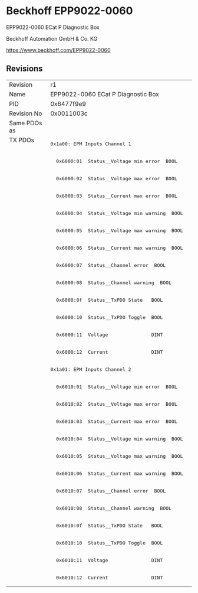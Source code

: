 # Beckhoff EPP9022-0060

EPP9022-0060 ECat P Diagnostic Box

Beckhoff Automation GmbH & Co. KG

https://www.beckhoff.com/EPP9022-0060

## Revisions
<table>
<tr >
<td>Revision</td>
<td>r1</td>
</tr>
<tr >
<td>Name</td>
<td>EPP9022-0060 ECat P Diagnostic Box</td>
</tr>
<tr >
<td>PID</td>
<td>0x6477f9e9</td>
</tr>
<tr >
<td>Revision No</td>
<td>0x0011003c</td>
</tr>
<tr >
<td>Same PDOs as</td>
<td></td>
</tr>
<tr class="txpdo pdosection">
<td rowspan=26 valign=top>TX PDOs</td>
<td><pre>0x1a00: EPM Inputs Channel 1</pre></td>
<td></td>
</tr>
<tr class="txpdo">
<td><pre>  0x6000:01  Status__Voltage min error  BOOL</pre></td>
</tr>
<tr class="txpdo">
<td><pre>  0x6000:02  Status__Voltage max error  BOOL</pre></td>
</tr>
<tr class="txpdo">
<td><pre>  0x6000:03  Status__Current max error  BOOL</pre></td>
</tr>
<tr class="txpdo">
<td><pre>  0x6000:04  Status__Voltage min warning  BOOL</pre></td>
</tr>
<tr class="txpdo">
<td><pre>  0x6000:05  Status__Voltage max warning  BOOL</pre></td>
</tr>
<tr class="txpdo">
<td><pre>  0x6000:06  Status__Current max warning  BOOL</pre></td>
</tr>
<tr class="txpdo">
<td><pre>  0x6000:07  Status__Channel error  BOOL</pre></td>
</tr>
<tr class="txpdo">
<td><pre>  0x6000:08  Status__Channel warning  BOOL</pre></td>
</tr>
<tr class="txpdo">
<td><pre>  0x6000:0f  Status__TxPDO State   BOOL</pre></td>
</tr>
<tr class="txpdo">
<td><pre>  0x6000:10  Status__TxPDO Toggle  BOOL</pre></td>
</tr>
<tr class="txpdo">
<td><pre>  0x6000:11  Voltage               DINT</pre></td>
</tr>
<tr class="txpdo">
<td><pre>  0x6000:12  Current               DINT</pre></td>
</tr>
<tr class="txpdo pdosection">
<td><pre>0x1a01: EPM Inputs Channel 2</pre></td>
</tr>
<tr class="txpdo">
<td><pre>  0x6010:01  Status__Voltage min error  BOOL</pre></td>
</tr>
<tr class="txpdo">
<td><pre>  0x6010:02  Status__Voltage max error  BOOL</pre></td>
</tr>
<tr class="txpdo">
<td><pre>  0x6010:03  Status__Current max error  BOOL</pre></td>
</tr>
<tr class="txpdo">
<td><pre>  0x6010:04  Status__Voltage min warning  BOOL</pre></td>
</tr>
<tr class="txpdo">
<td><pre>  0x6010:05  Status__Voltage max warning  BOOL</pre></td>
</tr>
<tr class="txpdo">
<td><pre>  0x6010:06  Status__Current max warning  BOOL</pre></td>
</tr>
<tr class="txpdo">
<td><pre>  0x6010:07  Status__Channel error  BOOL</pre></td>
</tr>
<tr class="txpdo">
<td><pre>  0x6010:08  Status__Channel warning  BOOL</pre></td>
</tr>
<tr class="txpdo">
<td><pre>  0x6010:0f  Status__TxPDO State   BOOL</pre></td>
</tr>
<tr class="txpdo">
<td><pre>  0x6010:10  Status__TxPDO Toggle  BOOL</pre></td>
</tr>
<tr class="txpdo">
<td><pre>  0x6010:11  Voltage               DINT</pre></td>
</tr>
<tr class="txpdo">
<td><pre>  0x6010:12  Current               DINT</pre></td>
</tr>
</table>
